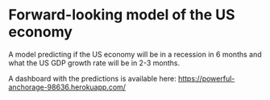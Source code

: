 # Forward-looking model of the US economy
A model predicting if the US economy will be in a recession in 6 months and what the US GDP growth rate will be in 2-3 months.

A dashboard with the predictions is available here:
https://powerful-anchorage-98636.herokuapp.com/
